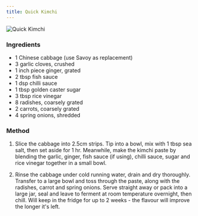 ```yaml
---
title: Quick Kimchi
---
```


![Quick Kimchi](https://msb.me.uk/resources/quick-kimchi.jpg)

### Ingredients

* 1 Chinese cabbage (use Savoy as replacement)
* 3 garlic cloves, crushed
* 1 inch piece ginger, grated
* 2 tbsp fish sauce
* 1 dsp chilli sauce
* 1 tbsp golden caster sugar
* 3 tbsp rice vinegar
* 8 radishes, coarsely grated
* 2 carrots, coarsely grated
* 4 spring onions, shredded

### Method

1. Slice the cabbage into 2.5cm strips. 
Tip into a bowl, mix with 1 tbsp sea salt, then set aside for 1 hr. 
Meanwhile, make the kimchi paste by blending the 
garlic, ginger, fish sauce (if using), chilli sauce, sugar and rice vinegar 
together in a small bowl.

2. Rinse the cabbage under cold running water, drain and dry thoroughly. 
Transfer to a large bowl and toss through the paste, 
along with the radishes, carrot and spring onions. 
Serve straight away or pack into a large jar, 
seal and leave to ferment at room temperature overnight, then chill. 
Will keep in the fridge for up to 2 weeks - the flavour will improve the longer it's left.

